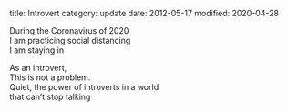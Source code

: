 title: Introvert
category:  update
date: 2012-05-17
modified: 2020-04-28

During the Coronavirus of 2020</br>
I am practicing social distancing</br>
I am staying in</br>

As an introvert,</br>
This is not a problem. </br>
Quiet, the power of introverts in a world</br>
that can’t stop talking</br>
